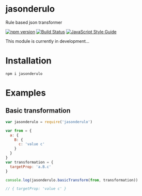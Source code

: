 # jasonderulo
Rule based json transformer

[![npm version][npm-badge]][npm-url]
[![Build Status][travis-badge]][travis-url]
[![JavaScript Style Guide][standardjs-badge]][standardjs-url]

This module is currently in development...

# Installation

```
npm i jasonderulo
```


# Examples

## Basic transformation

```javascript
var jasonderulo = require('jasonderulo')

var from = {
  a: {
    B: {
      c: 'value c'
    }
  }
}
var transformation = {
  targetProp: 'a.B.c'
}

console.log(jasonderulo.basicTransform(from, transformation))

// { targetProp: 'value c' }

```


[npm-badge]: https://badge.fury.io/js/jasonderulo.svg
[npm-url]: https://badge.fury.io/js/jasonderulo
[travis-badge]: https://travis-ci.org/orangewise/jasonderulo.svg?branch=master
[travis-url]: https://travis-ci.org/orangewise/jasonderulo
[standardjs-badge]: https://img.shields.io/badge/code%20style-standard-brightgreen.svg
[standardjs-url]: http://standardjs.com/

